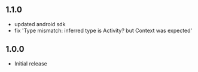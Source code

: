 ## 1.1.0

* updated android sdk
* fix 'Type mismatch: inferred type is Activity? but Context was expected'

## 1.0.0

* Initial release
